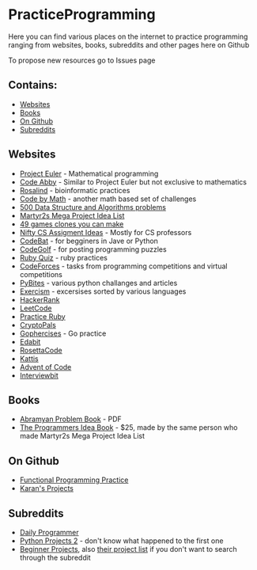 # PracticeProgramming

Here you can find various places on the internet to practice programming ranging from websites, books, subreddits and other pages here on Github

To propose new resources go to Issues page

## Contains:

- [Websites](https://github.com/peroz1/PracticeProgramming#websites)
- [Books](https://github.com/peroz1/PracticeProgramming#books)
- [On Github](https://github.com/peroz1/PracticeProgramming#on-github)
- [Subreddits](https://github.com/peroz1/PracticeProgramming#subreddits)

## Websites
  - [Project Euler](https://projecteuler.net/) - Mathematical programming
  - [Code Abby](http://www.codeabbey.com/) - Similar to Project Euler but not exclusive to mathematics
  - [Rosalind](http://rosalind.info) - bioinformatic practices
  - [Code by Math](http://www.codebymath.com/index.php/welcome/challenges) - another math based set of challenges
  - [500 Data Structure and Algorithms problems](http://www.techiedelight.com/list-of-problems/)
  - [Martyr2s Mega Project Idea List](http://www.dreamincode.net/forums/topic/78802-martyr2s-mega-project-ideas-list/)
  - [49 games clones you can make](http://inventwithpython.com/blog/2012/02/20/i-need-practice-programming-49-ideas-for-game-clones-to-code/)
  - [Nifty CS Assigment Ideas](http://nifty.stanford.edu/) - Mostly for CS professors
  - [CodeBat](http://codingbat.com/java) - for begginers in Jave or Python
  - [CodeGolf](https://codegolf.stackexchange.com/) - for posting programming puzzles
  - [Ruby Quiz](http://rubyquiz.com/) - ruby practices
  - [CodeForces](http://codeforces.com/) - tasks from programming competitions and virtual competitions
  - [PyBites](https://pybit.es/pages/challenges.html) - various python challanges and articles
  - [Exercism](http://exercism.io/) - excersises sorted by various languages
  - [HackerRank](https://www.hackerrank.com/)
  - [LeetCode](https://leetcode.com/)
  - [Practice Ruby](https://repl.it/community/classrooms/53963) 
  - [CryptoPals](https://cryptopals.com/)
  - [Gophercises](https://gophercises.com/) - Go practice
  - [Edabit](https://edabit.com/)
  - [RosettaCode](http://rosettacode.org/wiki/Rosetta_Code)
  - [Kattis](https://open.kattis.com/)
  - [Advent of Code](http://adventofcode.com/)
  - [Interviewbit](https://www.interviewbit.com/)

## Books
  - [Abramyan Problem Book](https://open-edu.sfedu.ru/files/Abramyan-ProblemBook.pdf) - PDF
  - [The Programmers Idea Book](http://www.coderslexicon.com/downloads/the-programmers-idea-book/) - $25, made by the same person who made Martyr2s Mega Project Idea List
## On Github
  - [Functional Programming Practice](https://gist.github.com/oskarkv/3168ea3f8d7530ccd94c97c19aafe266)
  - [Karan's Projects](https://github.com/karan/Projects)
## Subreddits
  - [Daily Programmer](https://www.reddit.com/r/dailyprogrammer)
  - [Python Projects 2](https://www.reddit.com/r/PythonProjects2/) - don't know what happened to the first one
  - [Beginner Projects](https://www.reddit.com/r/beginnerprojects/), also [their project list](https://docs.google.com/document/d/1TyqD2_oDtiQIh_Y55J5RfeA91JJECc97xYIKM112H9I/edit) if you don't want to search through the subreddit
  
  
